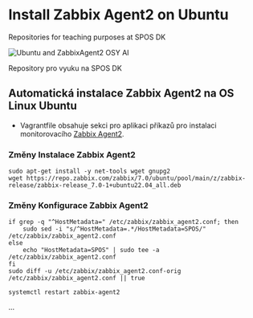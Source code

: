 # Install Zabbix Agent2 on Ubuntu
Repositories for teaching purposes at SPOS DK

![Ubuntu and ZabbixAgent2 OSY AI](../Images/osy-Ubuntu-ZabbixAgent2.webp)

Repository pro vyuku na SPOS DK

## Automatická instalace Zabbix Agent2 na OS Linux Ubuntu

- Vagrantfile obsahuje sekci pro aplikaci příkazů pro instalaci monitorovacího
[Zabbix Agent2](https://www.zabbix.com/).

### Změny Instalace Zabbix Agent2

```console
sudo apt-get install -y net-tools wget gnupg2
wget https://repo.zabbix.com/zabbix/7.0/ubuntu/pool/main/z/zabbix-release/zabbix-release_7.0-1+ubuntu22.04_all.deb
```

### Změny Konfigurace Zabbix Agent2

```console
if grep -q "^HostMetadata=" /etc/zabbix/zabbix_agent2.conf; then
    sudo sed -i "s/^HostMetadata=.*/HostMetadata=SPOS/" /etc/zabbix/zabbix_agent2.conf
else
    echo "HostMetadata=SPOS" | sudo tee -a /etc/zabbix/zabbix_agent2.conf
fi
sudo diff -u /etc/zabbix/zabbix_agent2.conf-orig /etc/zabbix/zabbix_agent2.conf || true

systemctl restart zabbix-agent2
```
...